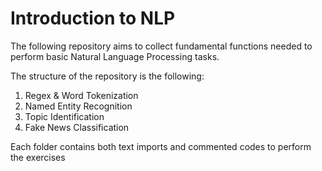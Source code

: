# Introduction to NLP

The following repository aims to collect fundamental functions needed to perform basic Natural Language Processing tasks. 

The structure of the repository is the following:

01. Regex & Word Tokenization
02. Named Entity Recognition
03. Topic Identification
04. Fake News Classification

Each folder contains both text imports and commented codes to perform the exercises
